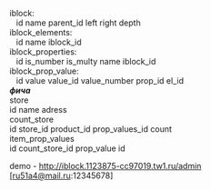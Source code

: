 iblock:  
&nbsp;&nbsp;&nbsp;id name parent_id left right depth   
iblock_elements:  
&nbsp;&nbsp;&nbsp;id name iblock_id  
iblock_properties:  
&nbsp;&nbsp;&nbsp;id is_number is_multy name iblock_id  
iblock_prop_value:  
&nbsp;&nbsp;&nbsp;id value value_id value_number prop_id el_id  
***фича***  
store  
id name adress  
count_store  
id store_id product_id prop_values_id count  
item_prop_values  
id count_store_id prop_value id  

demo - http://iblock.1123875-cc97019.tw1.ru/admin [ru51a4@mail.ru:12345678]
